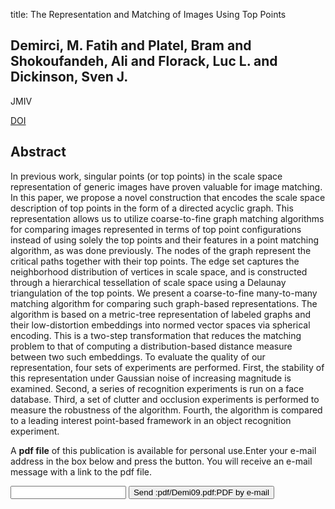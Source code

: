 title: The Representation and Matching of Images Using Top Points

## Demirci, M. Fatih and Platel, Bram and Shokoufandeh, Ali and Florack, Luc L. and Dickinson, Sven J.
JMIV

<a href="https://doi.org/10.1007/s10851-009-0157-y">DOI</a>

## Abstract
In previous work, singular points (or top points) in the scale space representation of generic images have proven valuable for image matching. In this paper, we propose a novel construction that encodes the scale space description of top points in the form of a directed acyclic graph. This representation allows us to utilize coarse-to-fine graph matching algorithms for comparing images represented in terms of top point configurations instead of using solely the top points and their features in a point matching algorithm, as was done previously. The nodes of the graph represent the critical paths together with their top points. The edge set captures the neighborhood distribution of vertices in scale space, and is constructed through a hierarchical tessellation of scale space using a Delaunay triangulation of the top points. We present a coarse-to-fine many-to-many matching algorithm for comparing such graph-based representations. The algorithm is based on a metric-tree representation of labeled graphs and their low-distortion embeddings into normed vector spaces via spherical encoding. This is a two-step transformation that reduces the matching problem to that of computing a distribution-based distance measure between two such embeddings. To evaluate the quality of our representation, four sets of experiments are performed. First, the stability of this representation under Gaussian noise of increasing magnitude is examined. Second, a series of recognition experiments is run on a face database. Third, a set of clutter and occlusion experiments is performed to measure the robustness of the algorithm. Fourth, the algorithm is compared to a leading interest point-based framework in an object recognition experiment.

A <b>pdf file</b> of this publication is available for personal use.Enter your e-mail address in the box below and press the button. You will receive an e-mail message with a link to the pdf file.
<form action="sender.php">  <input type="text" name="email">  <input type="submit" value="Send :pdf/Demi09.pdf:PDF by e-mail"></form>